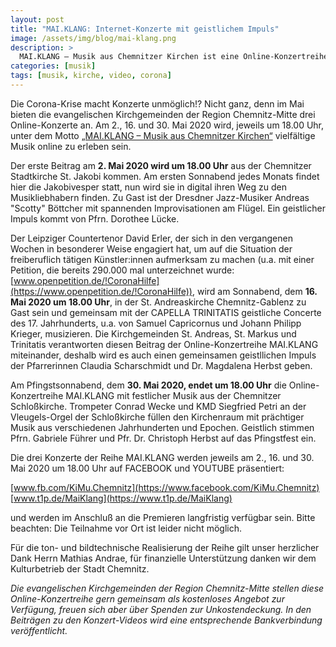 ```yaml
---
layout: post
title: "MAI.KLANG: Internet-Konzerte mit geistlichem Impuls"
image: /assets/img/blog/mai-klang.png
description: >
  MAI.KLANG – Musik aus Chemnitzer Kirchen ist eine Online-Konzertreihe der evangelischen Kirchgemeinden in der Region Chemnitz-Mitte
categories: [musik]
tags: [musik, kirche, video, corona]
---
```


Die Corona-Krise macht Konzerte unmöglich!? Nicht ganz, denn im Mai bieten die evangelischen Kirchgemeinden der Region Chemnitz-Mitte drei Online-Konzerte an. Am 2., 16. und 30. Mai 2020 wird, jeweils um 18.00 Uhr, unter dem Motto [„MAI.KLANG – Musik aus Chemnitzer Kirchen“](https://sps.kirchechemnitz.de/images/dynamic/aktuelles/2020/2020-05_Maiklang_-_Plakat.pdf) vielfältige Musik online zu erleben sein.

Der erste Beitrag am **2. Mai 2020 wird um 18.00 Uhr** aus der Chemnitzer Stadtkirche St. Jakobi kommen. Am ersten Sonnabend jedes Monats findet hier die Jakobivesper statt, nun wird sie in digital ihren Weg zu den Musikliebhabern finden. Zu Gast ist der Dresdner Jazz-Musiker Andreas "Scotty" Böttcher mit spannenden Improvisationen am Flügel. Ein geistlicher Impuls kommt von Pfrn. Dorothee Lücke.

Der Leipziger Countertenor David Erler, der sich in den vergangenen Wochen in besonderer Weise engagiert hat, um auf die Situation der freiberuflich tätigen Künstler:innen aufmerksam zu machen (u.a. mit einer Petition, die bereits 290.000 mal unterzeichnet wurde: [www.openpetition.de/!CoronaHilfe](https://www.openpetition.de/!CoronaHilfe)), wird am Sonnabend, dem **16. Mai 2020 um 18.00 Uhr**, in der St. Andreaskirche Chemnitz-Gablenz zu Gast sein und gemeinsam mit der CAPELLA TRINITATIS geistliche Concerte des 17. Jahrhunderts, u.a. von Samuel Capricornus und Johann Philipp Krieger, musizieren. Die Kirchgemeinden St. Andreas, St. Markus und Trinitatis verantworten diesen Beitrag der Online-Konzertreihe MAI.KLANG miteinander, deshalb wird es auch einen gemeinsamen geistllichen Impuls der Pfarrerinnen Claudia Scharschmidt und Dr. Magdalena Herbst geben.

Am Pfingstsonnabend, dem **30. Mai 2020, endet um 18.00 Uhr** die Online-Konzertreihe MAI.KLANG mit festlicher Musik aus der Chemnitzer Schloßkirche. Trompeter Conrad Wecke und KMD Siegfried Petri an der Vleugels-Orgel der Schloßkirche füllen den Kirchenraum mit prächtiger Musik aus verschiedenen Jahrhunderten und Epochen. Geistlich stimmen Pfrn. Gabriele Führer und Pfr. Dr. Christoph Herbst auf das Pfingstfest ein.

Die drei Konzerte der Reihe MAI.KLANG werden jeweils am 2., 16. und 30. Mai 2020 um 18.00 Uhr auf FACEBOOK und YOUTUBE präsentiert:

[www.fb.com/KiMu.Chemnitz](https://www.facebook.com/KiMu.Chemnitz)  
[www.t1p.de/MaiKlang](https://www.t1p.de/MaiKlang)

und werden im Anschluß an die Premieren langfristig verfügbar sein. 
Bitte beachten: Die Teilnahme vor Ort ist leider nicht möglich.

Für die ton- und bildtechnische Realisierung der Reihe gilt unser herzlicher Dank Herrn Mathias Andrae, für finanzielle Unterstützung danken wir dem Kulturbetrieb der Stadt Chemnitz.

_Die evangelischen Kirchgemeinden der Region Chemnitz-Mitte stellen diese Online-Konzertreihe gern gemeinsam als kostenloses Angebot zur Verfügung, freuen sich aber über Spenden zur Unkostendeckung. In den Beiträgen zu den Konzert-Videos wird eine entsprechende Bankverbindung veröffentlicht._

